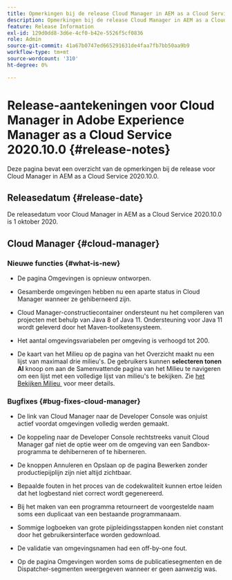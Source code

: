 ```yaml
---
title: Opmerkingen bij de release Cloud Manager in AEM as a Cloud Service 2020.10.0
description: Opmerkingen bij de release Cloud Manager in AEM as a Cloud Service 2020.10.0
feature: Release Information
exl-id: 129d0dd8-3d6e-4cf0-b42e-5526f5cf0836
role: Admin
source-git-commit: 41a67b0747ed665291631de4faa7fb7bb50aa9b9
workflow-type: tm+mt
source-wordcount: '310'
ht-degree: 0%

---
```


# Release-aantekeningen voor Cloud Manager in Adobe Experience Manager as a Cloud Service 2020.10.0 {#release-notes}

Deze pagina bevat een overzicht van de opmerkingen bij de release voor Cloud Manager in AEM as a Cloud Service 2020.10.0.

## Releasedatum {#release-date}

De releasedatum voor Cloud Manager in AEM as a Cloud Service 2020.10.0 is 1 oktober 2020.

## Cloud Manager {#cloud-manager}

### Nieuwe functies {#what-is-new}

* De pagina Omgevingen is opnieuw ontworpen.

* Gesamberde omgevingen hebben nu een aparte status in Cloud Manager wanneer ze gehiberneerd zijn.

* Cloud Manager-constructiecontainer ondersteunt nu het compileren van projecten met behulp van Java 8 of Java 11. Ondersteuning voor Java 11 wordt geleverd door het Maven-toolketensysteem.

* Het aantal omgevingsvariabelen per omgeving is verhoogd tot 200.

* De kaart van het Milieu op de pagina van het Overzicht maakt nu een lijst van maximaal drie milieu&#39;s. De gebruikers kunnen **selecteren tonen Al** knoop om aan de Samenvattende pagina van het Milieu te navigeren om een lijst met een volledige lijst van milieu&#39;s te bekijken.
Zie [&#x200B; het Bekijken Milieu &#x200B;](/help/implementing/cloud-manager/manage-environments.md#viewing-environment) voor meer details.


### Bugfixes {#bug-fixes-cloud-manager}

* De link van Cloud Manager naar de Developer Console was onjuist actief voordat omgevingen volledig werden gemaakt.

* De koppeling naar de Developer Console rechtstreeks vanuit Cloud Manager gaf niet de optie weer om de omgeving van een Sandbox-programma te dehiberneren of te hiberneren.

* De knoppen Annuleren en Opslaan op de pagina Bewerken zonder productiepijplijn zijn niet altijd zichtbaar.

* Bepaalde fouten in het proces van de codekwaliteit kunnen ertoe leiden dat het logbestand niet correct wordt gegenereerd.

* Bij het maken van een programma retourneert de voorgestelde naam soms een duplicaat van een bestaande programmanaam.

* Sommige logboeken van grote pijpleidingsstappen konden niet constant door het gebruikersinterface worden gedownload.

* De validatie van omgevingsnamen had een off-by-one fout.

* Op de pagina Omgevingen worden soms de publicatiesegmenten en de Dispatcher-segmenten weergegeven wanneer er geen aanwezig was.
